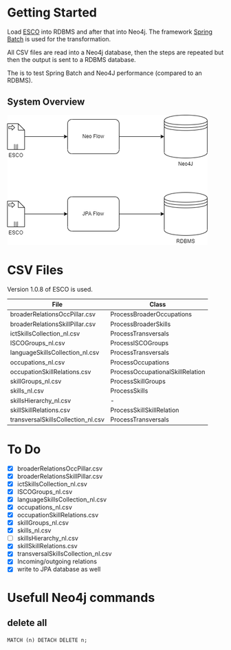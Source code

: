 # Getting Started

Load [ESCO](https://ec.europa.eu/esco/portal/) into RDBMS and after that into Neo4j.
The framework [Spring Batch](https://spring.io/projects/spring-batch) is used for the transformation.

All CSV files are read into a Neo4j database, then the steps are repeated but then the output is sent to
a RDBMS database.

The is to test Spring Batch and Neo4J performance (compared to an RDBMS).

## System Overview

![System Overview](system-overview.png)

# CSV Files

Version 1.0.8 of ESCO is used.

| File                               | Class                            |
|------------------------------------|----------------------------------|
| broaderRelationsOccPillar.csv      | ProcessBroaderOccupations        |
| broaderRelationsSkillPillar.csv    | ProcessBroaderSkills             |
| ictSkillsCollection_nl.csv         | ProcessTransversals              |
| ISCOGroups_nl.csv                  | ProcessISCOGroups                |
| languageSkillsCollection_nl.csv    | ProcessTransversals              |
| occupations_nl.csv                 | ProcessOccupations               |
| occupationSkillRelations.csv       | ProcessOccupationalSkillRelation |
| skillGroups_nl.csv                 | ProcessSkillGroups               |
| skills_nl.csv                      | ProcessSkills                    |
| skillsHierarchy_nl.csv             | -                                |
| skillSkillRelations.csv            | ProcessSkillSkillRelation        |
| transversalSkillsCollection_nl.csv | ProcessTransversals              |

# To Do

- [x] broaderRelationsOccPillar.csv
- [x] broaderRelationsSkillPillar.csv
- [x] ictSkillsCollection_nl.csv
- [x] ISCOGroups_nl.csv
- [x] languageSkillsCollection_nl.csv
- [x] occupations_nl.csv
- [x] occupationSkillRelations.csv
- [x] skillGroups_nl.csv
- [x] skills_nl.csv
- [ ] skillsHierarchy_nl.csv
- [x] skillSkillRelations.csv
- [x] transversalSkillsCollection_nl.csv
- [x] Incoming/outgoing relations
- [x] write to JPA database as well

# Usefull Neo4j commands

## delete all

``MATCH (n) DETACH DELETE n;``